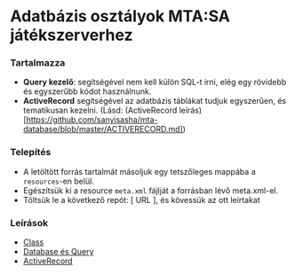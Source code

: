 # Adatbázis osztályok MTA:SA játékszerverhez
### Tartalmazza
- **Query kezelő**: segítségével nem kell külön SQL-t írni, elég egy rövidebb és egyszerűbb kódot használnunk.
- **ActiveRecord** segítségével az adatbázis táblákat tudjuk egyszerűen, és tematikusan kezelni. (Lásd: (ActiveRecord leírás)[https://github.com/sanyisasha/mta-database/blob/master/ACTIVERECORD.md])

### Telepítés
- A letöltött forrás tartalmát másoljuk egy tetszőleges mappába a `resources`-en belül.  
- Egészítsük ki a resource `meta.xml` fájlját a forrásban lévő meta.xml-el.  
- Töltsük le a következő repót: [ URL ], és kövessük az ott leírtakat

### Leírások
- [Class](https://github.com/sanyisasha/mta-database/blob/master/CLASS.md)
- [Database és Query](https://github.com/sanyisasha/mta-database/blob/master/DATABASE.md)
- [ActiveRecord](https://github.com/sanyisasha/mta-database/blob/master/ACTIVERECORD.md)
